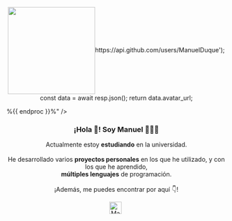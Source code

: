 <p align="center" width="300">
   <img align="center" width="200" src="%{{ proc }}%

const resp = await fetch('https://api.github.com/users/ManuelDuque');
const data = await resp.json();
return data.avatar_url;

%{{ endproc }}%" />
   <h3 align="center">¡Hola 👋! Soy Manuel 👨🏻‍💻</h3>
</p>

<p align="center">
  Actualmente estoy <strong>estudiando</strong> en la universidad.
  <br><br>
  He desarrollado varios <strong>proyectos personales</strong> en los que he utilizado, y con los que he aprendido,
  <br>
  <strong>múltiples lenguajes</strong> de programación.
  <br><br>
  ¡Además, me puedes encontrar por aquí 👇!
</p>

<p align="center">
   <a href="https://www.linkedin.com/in/manuel-duque-n/" target="blank" style="margin-right: 4px;">
    <img align="center" src="https://static-exp1.licdn.com/sc/h/akt4ae504epesldzj74dzred8" alt="Manuel Duque N" height="28px" width="28px"/>
  </a> 
</p>
